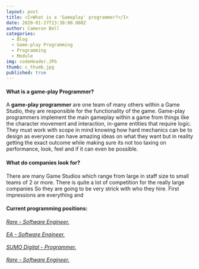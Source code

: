 ```yaml
---
layout: post
title: <I>What is a 'Gameplay' programmer?</I>
date: 2020-01-27T13:30:00.000Z
author: Cameron Bell
categories:
  - Blog
  - Game-play Programming
  - Programming
  - Module
img: codeHeader.JPG
thumb: c_thumb.jpg
published: true
---
```

#### What is a game-play Programmer?
A <b>game-play programmer</b> are one team of many others within a Game Studio, they are responsible for the functionality of the game.
Game-play programmers implement the main gameplay within a game from things like the character movement and interaction, in-game entities that require logic.
They must work with scope in mind knowing how hard mechanics can be to design as everyone can have amazing ideas on what they want but in reality getting the
exact outcome while making sure its not too taxing on performance, look, feel and if it can even be possible. 


#### What do companies look for?
 There are many Game Studios which range from large in staff size to small teams of 2 or more. There is quite a lot of competition for the really large companies
 So they are going to be very strick with who they hire. First impressions are everything and



#### Current programming positions:
<p><a href="https://careers.microsoft.com/us/en/job/733799/Internship-Opportunities-Software-Engineer"><i>Rare - Software Engineer.</i></a><br>
<br><a href="https://ea.gr8people.com/index.gp?opportunityID=158975&method=cappportal.showJob&utm_campaign=google_jobs_apply&utm_source=google_jobs_apply&utm_medium=organic"><i>EA - Software Engineer.</i></a><br>
<br><a href="https://jobs.lever.co/sumo-digital/8c369c43-e576-4bcd-84a1-d98d4184cef3"><i>SUMO Digital - Programmer.</i></a><br>
<br><a href="https://careers.microsoft.com/us/en/job/733799/Internship-Opportunities-Software-Engineer"><i>Rare - Software Engineer.</i></a></p>



